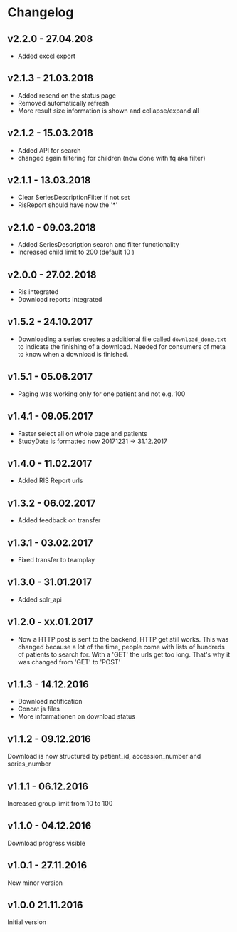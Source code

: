 # Changelog

## v2.2.0 - 27.04.208
 * Added excel export

## v2.1.3 - 21.03.2018
 * Added resend on the status page
 * Removed automatically refresh
 * More result size information is shown and collapse/expand all

## v2.1.2 - 15.03.2018
 * Added API for search
 * changed again filtering for children (now done with fq aka filter)

## v2.1.1 - 13.03.2018
 * Clear SeriesDescriptionFilter if not set
 * RisReport should have now the '*'

## v2.1.0 - 09.03.2018
 * Added SeriesDescription search and filter functionality
 * Increased child limit to 200 (default 10
 )
## v2.0.0 - 27.02.2018
 * Ris integrated
 * Download reports integrated

## v1.5.2 - 24.10.2017
 * Downloading a series creates a additional file called `download_done.txt`
   to indicate the finishing of a download. Needed for consumers of meta to
   know when a download is finished.

## v1.5.1 - 05.06.2017
 * Paging was working only for one patient and not e.g. 100

## v1.4.1 - 09.05.2017
 * Faster select all on whole page and patients
 * StudyDate is formatted now 20171231 -> 31.12.2017

## v1.4.0 - 11.02.2017
 * Added RIS Report urls

## v1.3.2 - 06.02.2017
 * Added feedback on transfer

## v1.3.1 - 03.02.2017
 * Fixed transfer to teamplay

## v1.3.0 - 31.01.2017
 * Added solr_api

## v1.2.0 - xx.01.2017
 * Now a HTTP post is sent to the backend, HTTP get still works. This was
   changed because a lot of the time, people come with lists of hundreds of
   patients to search for. With a 'GET' the urls get too long. That's why
   it was changed from 'GET' to 'POST'

## v1.1.3 - 14.12.2016
 * Download notification
 * Concat js files
 * More informationen on download status

## v1.1.2 - 09.12.2016
Download is now structured by patient_id, accession_number and series_number

## v1.1.1 - 06.12.2016
Increased group limit from 10 to 100

## v1.1.0 - 04.12.2016
Download progress visible

## v1.0.1 - 27.11.2016
New minor version

## v1.0.0 21.11.2016
Initial version